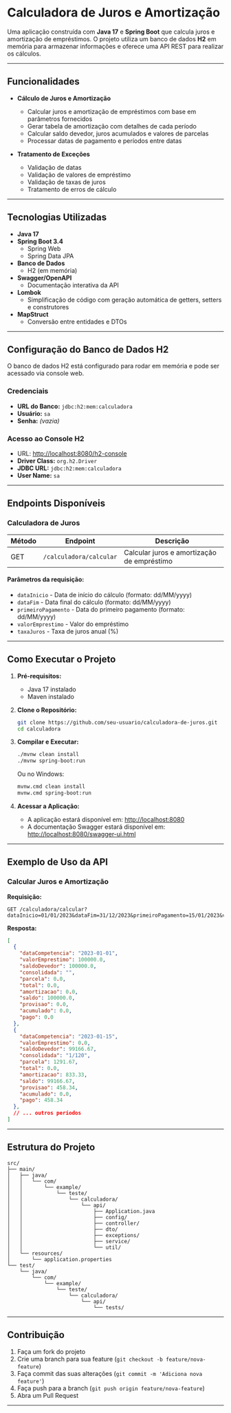 # **Calculadora de Juros e Amortização**

Uma aplicação construída com **Java 17** e **Spring Boot** que calcula juros e amortização de empréstimos. O projeto utiliza um banco de dados **H2** em memória para armazenar informações e oferece uma API REST para realizar os cálculos.

---

## **Funcionalidades**

- **Cálculo de Juros e Amortização**
  - Calcular juros e amortização de empréstimos com base em parâmetros fornecidos
  - Gerar tabela de amortização com detalhes de cada período
  - Calcular saldo devedor, juros acumulados e valores de parcelas
  - Processar datas de pagamento e períodos entre datas

- **Tratamento de Exceções**
  - Validação de datas
  - Validação de valores de empréstimo
  - Validação de taxas de juros
  - Tratamento de erros de cálculo

---

## **Tecnologias Utilizadas**

- **Java 17**
- **Spring Boot 3.4**
  - Spring Web
  - Spring Data JPA
- **Banco de Dados**
  - H2 (em memória)
- **Swagger/OpenAPI**
  - Documentação interativa da API
- **Lombok**
  - Simplificação de código com geração automática de getters, setters e construtores
- **MapStruct**
  - Conversão entre entidades e DTOs

---

## **Configuração do Banco de Dados H2**

O banco de dados H2 está configurado para rodar em memória e pode ser acessado via console web.

### **Credenciais**
- **URL do Banco:** `jdbc:h2:mem:calculadora`
- **Usuário:** `sa`
- **Senha:** *(vazia)*

### **Acesso ao Console H2**
- URL: [http://localhost:8080/h2-console](http://localhost:8080/h2-console)
- **Driver Class:** `org.h2.Driver`
- **JDBC URL:** `jdbc:h2:mem:calculadora`
- **User Name:** `sa`

---

## **Endpoints Disponíveis**

### **Calculadora de Juros**

| Método | Endpoint                | Descrição                          |
|--------|--------------------------|------------------------------------|
| GET    | `/calculadora/calcular` | Calcular juros e amortização de empréstimo |

#### Parâmetros da requisição:
- `dataInicio` - Data de início do cálculo (formato: dd/MM/yyyy)
- `dataFim` - Data final do cálculo (formato: dd/MM/yyyy)
- `primeiroPagamento` - Data do primeiro pagamento (formato: dd/MM/yyyy)
- `valorEmprestimo` - Valor do empréstimo
- `taxaJuros` - Taxa de juros anual (%)

---

## **Como Executar o Projeto**

1. **Pré-requisitos:**
   - Java 17 instalado
   - Maven instalado

2. **Clone o Repositório:**
   ```bash
   git clone https://github.com/seu-usuario/calculadora-de-juros.git
   cd calculadora
   ```

3. **Compilar e Executar:**
   ```bash
   ./mvnw clean install
   ./mvnw spring-boot:run
   ```

   Ou no Windows:
   ```bash
   mvnw.cmd clean install
   mvnw.cmd spring-boot:run
   ```

4. **Acessar a Aplicação:**
   - A aplicação estará disponível em: [http://localhost:8080](http://localhost:8080)
   - A documentação Swagger estará disponível em: [http://localhost:8080/swagger-ui.html](http://localhost:8080/swagger-ui.html)

---

## **Exemplo de Uso da API**

### Calcular Juros e Amortização

**Requisição:**
```
GET /calculadora/calcular?dataInicio=01/01/2023&dataFim=31/12/2023&primeiroPagamento=15/01/2023&valorEmprestimo=100000&taxaJuros=5.5
```

**Resposta:**
```json
[
  {
    "dataCompetencia": "2023-01-01",
    "valorEmprestimo": 100000.0,
    "saldoDevedor": 100000.0,
    "consolidada": "",
    "parcela": 0.0,
    "total": 0.0,
    "amortizacao": 0.0,
    "saldo": 100000.0,
    "provisao": 0.0,
    "acumulado": 0.0,
    "pago": 0.0
  },
  {
    "dataCompetencia": "2023-01-15",
    "valorEmprestimo": 0.0,
    "saldoDevedor": 99166.67,
    "consolidada": "1/120",
    "parcela": 1291.67,
    "total": 0.0,
    "amortizacao": 833.33,
    "saldo": 99166.67,
    "provisao": 458.34,
    "acumulado": 0.0,
    "pago": 458.34
  },
  // ... outros períodos
]
```

---

## **Estrutura do Projeto**

```
src/
├── main/
│   ├── java/
│   │   └── com/
│   │       └── example/
│   │           └── teste/
│   │               └── calculadora/
│   │                   └── api/
│   │                       ├── Application.java
│   │                       ├── config/
│   │                       ├── controller/
│   │                       ├── dto/
│   │                       ├── exceptions/
│   │                       ├── service/
│   │                       └── util/
│   └── resources/
│       └── application.properties
└── test/
    └── java/
        └── com/
            └── example/
                └── teste/
                    └── calculadora/
                        └── api/
                            └── tests/
```

---

## **Contribuição**

1. Faça um fork do projeto
2. Crie uma branch para sua feature (`git checkout -b feature/nova-feature`)
3. Faça commit das suas alterações (`git commit -m 'Adiciona nova feature'`)
4. Faça push para a branch (`git push origin feature/nova-feature`)
5. Abra um Pull Request

---
